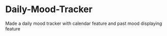 # Daily-Mood-Tracker
Made a daily mood tracker with calendar feature and past mood displaying feature
